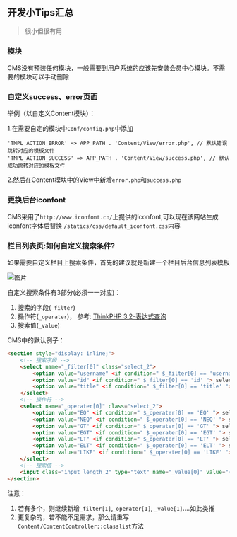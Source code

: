 ## 开发小Tips汇总
> 很小但很有用

### 模块

CMS没有预装任何模块，一般需要到用户系统的应该先安装会员中心模块。不需要的模块可以手动删除

### 自定义success、error页面

举例（以自定义Content模块）： 

1.在需要自定的模块中`Conf/config.php`中添加

```
'TMPL_ACTION_ERROR' => APP_PATH . 'Content/View/error.php', // 默认错误跳转对应的模板文件
'TMPL_ACTION_SUCCESS' => APP_PATH . 'Content/View/success.php', // 默认成功跳转对应的模板文件
```

2.然后在Content模块中的View中新增`error.php`和`success.php`


### 更换后台iconfont

CMS采用了`http://www.iconfont.cn/`上提供的iconfont,可以现在该网站生成iconfont字体后替换
`/statics/css/default_iconfont.css`内容


### 栏目列表页:如何自定义搜索条件?

如果需要自定义栏目上搜索条件，首先的建议就是新建一个栏目后台信息列表模板

![图片](https://dn-coding-net-production-pp.qbox.me/cfe76b28-c200-44ec-85ec-84070ed419a1.png) 

自定义搜索条件有3部分(必须一一对应)： 

1. 搜索的字段(`_filter`) 
2. 操作符(`_operater`)， 参考: [ThinkPHP 3.2-表达式查询](http://document.thinkphp.cn/manual_3_2.html#express_query)
3. 搜索值(`_value`)

CMS中的默认例子：

```html
<section style="display: inline;">
    <!-- 搜索字段 -->
    <select name="_filter[0]" class="select_2">
        <option value="username" <if condition=" $_filter[0] == 'username' "> selected</if>>发布人</option>
        <option value="id" <if condition=" $_filter[0] == 'id' "> selected</if>>用户ID</option>
        <option value="title" <if condition=" $_filter[0] == 'title' "> selected</if>>标题</option>
    </select>
    <!-- 操作符 -->
    <select name="_operater[0]" class="select_2">
        <option value="EQ" <if condition=" $_operater[0] == 'EQ' "> selected</if>>等于</option>
        <option value="NEQ" <if condition=" $_operater[0] == 'NEQ' "> selected</if>>不等于</option>
        <option value="GT" <if condition=" $_operater[0] == 'GT' "> selected</if>>大于</option>
        <option value="EGT" <if condition=" $_operater[0] == 'EGT' "> selected</if>>大于等于</option>
        <option value="LT" <if condition=" $_operater[0] == 'LT' "> selected</if>>小于</option>
        <option value="ELT" <if condition=" $_operater[0] == 'ELT' "> selected</if>>小于等于</option>
        <option value="LIKE" <if condition=" $_operater[0] == 'LIKE' "> selected</if>>模糊查询</option>
    </select>
    <!-- 搜索值 -->
    <input class="input length_2" type="text" name="_value[0]" value="{$_value[0]}">
</section>
```

注意：

1. 若有多个，则继续新增`_filter[1]`,`_operater[1]`, `_value[1]`....如此类推
2. 更复杂的，若不能不足需求，那么请重写`Content/ContentController::classlist`方法




